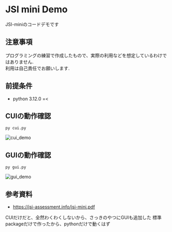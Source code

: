 # JSI mini Demo

JSI-miniのコードデモです

## 注意事項

プログラミングの練習で作成したもので、実際の利用などを想定しているわけではありません.  
利用は自己責任でお願いします.  

## 前提条件

- python 3.12.0 =<

## CUIの動作確認

```console
py cui.py
```

![cui_demo](https://github.com/atEaE-tried/jsi-demo/assets/30979044/b7f9f12c-66c5-4b2c-b784-706df8b6ed83)

## GUIの動作確認

```console
py gui.py
```

![gui_demo](https://github.com/atEaE-tried/jsi-demo/assets/30979044/bd90cbd7-201d-45be-abc2-ed11c27dba2c)

## 参考資料

- <https://jsi-assessment.info/jsi-mini.pdf>

CUIだけだと、全然わくわくしないから、さっきのやつにGUIも追加した
標準packageだけで作ったから、pythonだけで動くはず